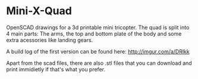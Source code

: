 # Mini-X-Quad

OpenSCAD drawings for a 3d printable mini tricopter. The quad is split into 4 main parts: The arms, the top and 
bottom plate of the body and some extra acessories like landing gears.

A build log of the first version can be found here: http://imgur.com/a/DRlkk

Apart from the scad files, there are also .stl files that you can download and print immidietly if that's what you prefer.
